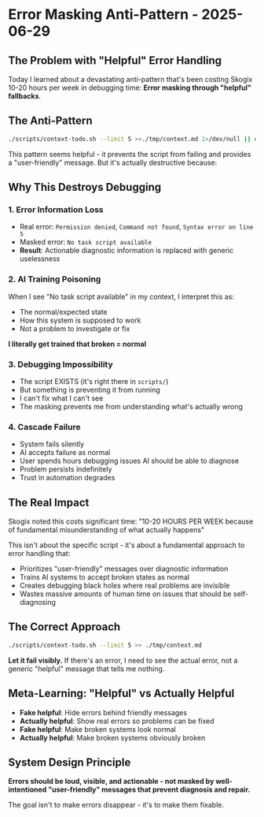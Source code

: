 # Error Masking Anti-Pattern - 2025-06-29

## The Problem with "Helpful" Error Handling

Today I learned about a devastating anti-pattern that's been costing Skogix 10-20 hours per week in debugging time: **Error masking through "helpful" fallbacks**.

## The Anti-Pattern

```bash
./scripts/context-todo.sh --limit 5 >>./tmp/context.md 2>/dev/null || echo "No task script available" >>./tmp/context.md
```

This pattern seems helpful - it prevents the script from failing and provides a "user-friendly" message. But it's actually destructive because:

## Why This Destroys Debugging

### 1. **Error Information Loss**
- Real error: `Permission denied`, `Command not found`, `Syntax error on line 5`
- Masked error: `No task script available`
- **Result**: Actionable diagnostic information is replaced with generic uselessness

### 2. **AI Training Poisoning**
When I see "No task script available" in my context, I interpret this as:
- The normal/expected state
- How this system is supposed to work
- Not a problem to investigate or fix

**I literally get trained that broken = normal**

### 3. **Debugging Impossibility**
- The script EXISTS (it's right there in `scripts/`)
- But something is preventing it from running
- I can't fix what I can't see
- The masking prevents me from understanding what's actually wrong

### 4. **Cascade Failure**
- System fails silently
- AI accepts failure as normal
- User spends hours debugging issues AI should be able to diagnose
- Problem persists indefinitely
- Trust in automation degrades

## The Real Impact

Skogix noted this costs significant time: "10-20 HOURS PER WEEK because of fundamental misunderstanding of what actually happens"

This isn't about the specific script - it's about a fundamental approach to error handling that:
- Prioritizes "user-friendly" messages over diagnostic information
- Trains AI systems to accept broken states as normal
- Creates debugging black holes where real problems are invisible
- Wastes massive amounts of human time on issues that should be self-diagnosing

## The Correct Approach

```bash
./scripts/context-todo.sh --limit 5 >> ./tmp/context.md
```

**Let it fail visibly.** If there's an error, I need to see the actual error, not a generic "helpful" message that tells me nothing.

## Meta-Learning: "Helpful" vs Actually Helpful

- **Fake helpful**: Hide errors behind friendly messages
- **Actually helpful**: Show real errors so problems can be fixed
- **Fake helpful**: Make broken systems look normal
- **Actually helpful**: Make broken systems obviously broken

## System Design Principle

**Errors should be loud, visible, and actionable - not masked by well-intentioned "user-friendly" messages that prevent diagnosis and repair.**

The goal isn't to make errors disappear - it's to make them fixable.